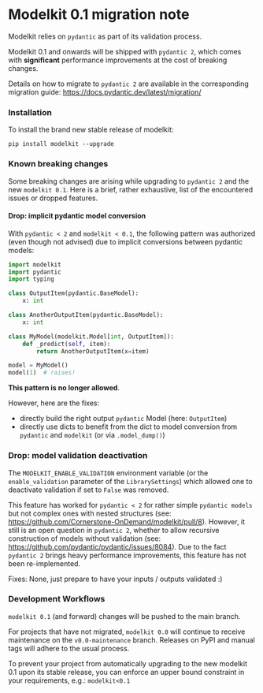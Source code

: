 # Modelkit 0.1 migration note

Modelkit relies on `pydantic` as part of its validation process.

Modelkit 0.1 and onwards will be shipped with `pydantic 2`, which comes with __significant__ performance improvements at the cost of breaking changes.

Details on how to migrate to `pydantic 2` are available in the corresponding migration guide: https://docs.pydantic.dev/latest/migration/

### Installation
To install the brand new stable release of modelkit:
```
pip install modelkit --upgrade
```

### Known breaking changes

Some breaking changes are arising while upgrading to `pydantic 2` and the new `modelkit 0.1`. Here is a brief, rather exhaustive, list of the encountered issues or dropped features.

#### Drop: implicit pydantic model conversion

With `pydantic < 2` and `modelkit < 0.1`, the following pattern was authorized (even though not advised) due to implicit conversions between pydantic models:

```python
import modelkit
import pydantic
import typing

class OutputItem(pydantic.BaseModel):
    x: int

class AnotherOutputItem(pydantic.BaseModel):
    x: int

class MyModel(modelkit.Model[int, OutputItem]):
    def _predict(self, item):
        return AnotherOutputItem(x=item)

model = MyModel()
model(1)  # raises!

```

__This pattern is no longer allowed__.

However, here are the fixes:
- directly build the right output `pydantic` Model (here: `OutputItem`)
- directly use dicts to benefit from the dict to model conversion from `pydantic` and `modelkit` (or via `.model_dump()`)

### Drop: model validation deactivation

The `MODELKIT_ENABLE_VALIDATION` environment variable (or the `enable_validation` parameter of the `LibrarySettings`) which allowed one to deactivate validation if set to `False` was removed.

This feature has worked for `pydantic < 2` for rather simple `pydantic models` but not complex ones with nested structures (see: https://github.com/Cornerstone-OnDemand/modelkit/pull/8). However, it still is an open question in `pydantic 2`, whether to allow recursive construction of models without validation (see: https://github.com/pydantic/pydantic/issues/8084).
Due to the fact `pydantic 2` brings heavy performance improvements, this feature has not been re-implemented.

Fixes: None, just prepare to have your inputs / outputs validated :)

### Development Workflows

`modelkit 0.1` (and forward) changes will be pushed to the main branch.

For projects that have not migrated, `modelkit 0.0` will continue to receive maintenance on the `v0.0-maintenance` branch. Releases on PyPI and manual tags will adhere to the usual process.

To prevent your project from automatically upgrading to the new modelkit 0.1 upon its stable release, you can enforce an upper bound constraint in your requirements, e.g.: `modelkit<0.1`